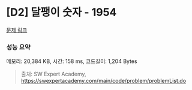 # [D2] 달팽이 숫자 - 1954 

[문제 링크](https://swexpertacademy.com/main/code/problem/problemDetail.do?contestProbId=AV5PobmqAPoDFAUq) 

### 성능 요약

메모리: 20,384 KB, 시간: 158 ms, 코드길이: 1,204 Bytes



> 출처: SW Expert Academy, https://swexpertacademy.com/main/code/problem/problemList.do